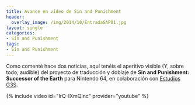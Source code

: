 ```yaml
---
title: Avance en vídeo de Sin and Punishment
header:
  overlay_image: /img/2014/10/EntradaSAP01.jpg
layout: single
categories:
- Sin and Punishment
tags:
- Sin and Punishment
---
```

Como comenté hace dos noticias, aquí tenéis el aperitivo visible (Y, sobre todo, audible) 
del proyecto de traducción y doblaje de **Sin and Punishment: Successor of the Earth** para 
Nintendo 64, en colaboración con [Estudios G3S](http://www.estudiosg3s.com).

{% include video id="IrQ-IXmQInc" provider="youtube" %}
